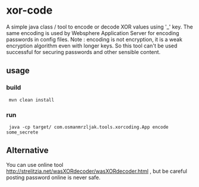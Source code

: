 # xor-code
A simple java class / tool to encode or decode XOR values using '_' key. The same encoding is used by Websphere Application Server
for encoding passwords in config files.
Note : encoding is not encryption, it is a weak encryption algorithm even with longer keys. So this tool can't be used successful 
for securing passwords and other sensible content.

## usage 

### build 
``` mvn clean install```
### run
``` java -cp target/ com.osmanmrzljak.tools.xorcoding.App encode some_secrete```

## Alternative
You can use online tool http://strelitzia.net/wasXORdecoder/wasXORdecoder.html , but be careful posting password online is never safe.